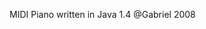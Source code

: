 MIDI Piano
written in Java 1.4
@Gabriel 2008

<!---
cibo005/cibo005 is a ✨ special ✨ repository because its `README.md` (this file) appears on your GitHub profile.
You can click the Preview link to take a look at your changes.
--->
